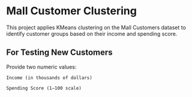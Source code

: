# Mall Customer Clustering

This project applies KMeans clustering on the Mall Customers dataset to identify customer groups based on their income and spending score.

## For Testing New Customers 

Provide two numeric values:

    Income (in thousands of dollars)

    Spending Score (1–100 scale)